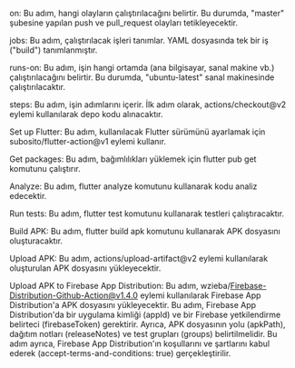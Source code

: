 on: Bu adım, hangi olayların çalıştırılacağını belirtir. Bu durumda, "master" şubesine yapılan push ve pull_request olayları tetikleyecektir.

jobs: Bu adım, çalıştırılacak işleri tanımlar. YAML dosyasında tek bir iş ("build") tanımlanmıştır.

runs-on: Bu adım, işin hangi ortamda (ana bilgisayar, sanal makine vb.) çalıştırılacağını belirtir. Bu durumda, "ubuntu-latest" sanal makinesinde çalıştırılacaktır.

steps: Bu adım, işin adımlarını içerir. İlk adım olarak, actions/checkout@v2 eylemi kullanılarak depo kodu alınacaktır.

Set up Flutter: Bu adım, kullanılacak Flutter sürümünü ayarlamak için subosito/flutter-action@v1 eylemi kullanır.

Get packages: Bu adım, bağımlılıkları yüklemek için flutter pub get komutunu çalıştırır.

Analyze: Bu adım, flutter analyze komutunu kullanarak kodu analiz edecektir.

Run tests: Bu adım, flutter test komutunu kullanarak testleri çalıştıracaktır.

Build APK: Bu adım, flutter build apk komutunu kullanarak APK dosyasını oluşturacaktır.

Upload APK: Bu adım, actions/upload-artifact@v2 eylemi kullanılarak oluşturulan APK dosyasını yükleyecektir.

Upload APK to Firebase App Distribution: Bu adım, wzieba/Firebase-Distribution-Github-Action@v1.4.0 eylemi kullanılarak Firebase App Distribution'a APK dosyasını yükleyecektir. Bu adım, Firebase App Distribution'da bir uygulama kimliği (appId) ve bir Firebase yetkilendirme belirteci (firebaseToken) gerektirir. Ayrıca, APK dosyasının yolu (apkPath), dağıtım notları (releaseNotes) ve test grupları (groups) belirtilmelidir. Bu adım ayrıca, Firebase App Distribution'ın koşullarını ve şartlarını kabul ederek (accept-terms-and-conditions: true) gerçekleştirilir.
